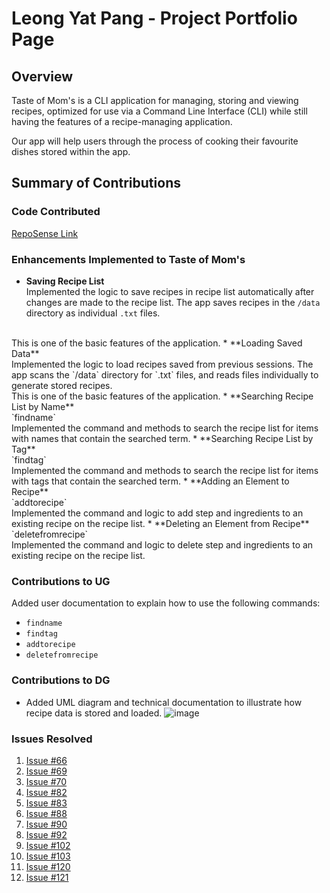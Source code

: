 # Leong Yat Pang - Project Portfolio Page

## Overview
Taste of Mom's is a CLI application for managing, storing and viewing recipes, 
optimized for use via a Command Line Interface (CLI)
while still having the features of a recipe-managing application.
<br>

Our app will help users through the process of cooking their favourite dishes stored within the app.

## Summary of Contributions

### Code Contributed
[RepoSense Link](https://nus-cs2113-ay2223s2.github.io/tp-dashboard/?search=&sort=groupTitle&sortWithin=title&timeframe=commit&mergegroup=&groupSelect=groupByRepos&breakdown=true&checkedFileTypes=docs~functional-code~test-code~other&since=2023-02-17&tabOpen=true&tabType=authorship&tabAuthor=YatPang&tabRepo=AY2223S2-CS2113-F13-1%2Ftp%5Bmaster%5D&authorshipIsMergeGroup=false&authorshipFileTypes=docs~functional-code~test-code&authorshipIsBinaryFileTypeChecked=false&authorshipIsIgnoredFilesChecked=false)

### Enhancements Implemented to Taste of Mom's
* **Saving Recipe List**<br>
Implemented the logic to save recipes in recipe list automatically after changes are made to the recipe list.
The app saves recipes in the `/data` directory as individual `.txt` files.
<br>
This is one of the basic features of the application.
* **Loading Saved Data**<br>
Implemented the logic to load recipes saved from previous sessions.
The app scans the `/data` directory for `.txt` files, 
and reads files individually to generate stored recipes.
<br>
This is one of the basic features of the application.
* **Searching Recipe List by Name**<br>
`findname`<br>
Implemented the command and methods to search the recipe list for items with names that contain the searched term.
* **Searching Recipe List by Tag**<br>
`findtag`<br>
Implemented the command and methods to search the recipe list for items with tags that contain the searched term.
* **Adding an Element to Recipe**<br>
`addtorecipe`<br>
Implemented the command and logic to add step and ingredients to an existing recipe on the recipe list.
* **Deleting an Element from Recipe**<br>
`deletefromrecipe`<br>
  Implemented the command and logic to delete step and ingredients to an existing recipe on the recipe list.

### Contributions to UG
Added user documentation to explain how to use the following commands:
* `findname`
* `findtag`
* `addtorecipe`
* `deletefromrecipe`

### Contributions to DG
* Added UML diagram and technical documentation to illustrate how recipe data is stored and loaded.
![image](../PlantUML/StorageComponent.png)

### Issues Resolved
1. [Issue #66](https://github.com/AY2223S2-CS2113-F13-1/tp/issues/66)
2. [Issue #69](https://github.com/AY2223S2-CS2113-F13-1/tp/issues/69)
3. [Issue #70](https://github.com/AY2223S2-CS2113-F13-1/tp/issues/70)
4. [Issue #82](https://github.com/AY2223S2-CS2113-F13-1/tp/issues/82)
5. [Issue #83](https://github.com/AY2223S2-CS2113-F13-1/tp/issues/83)
6. [Issue #88](https://github.com/AY2223S2-CS2113-F13-1/tp/issues/88)
7. [Issue #90](https://github.com/AY2223S2-CS2113-F13-1/tp/issues/90)
8. [Issue #92](https://github.com/AY2223S2-CS2113-F13-1/tp/issues/92)
9. [Issue #102](https://github.com/AY2223S2-CS2113-F13-1/tp/issues/102)
10. [Issue #103](https://github.com/AY2223S2-CS2113-F13-1/tp/issues/103)
11. [Issue #120](https://github.com/AY2223S2-CS2113-F13-1/tp/issues/120)
12. [Issue #121](https://github.com/AY2223S2-CS2113-F13-1/tp/issues/121)